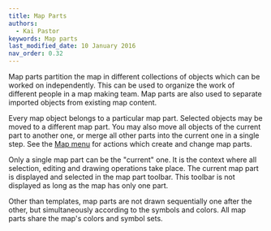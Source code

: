 ```yaml
---
title: Map Parts
authors:
  - Kai Pastor
keywords: Map parts
last_modified_date: 10 January 2016
nav_order: 0.32
---
```


Map parts partition the map in different collections of objects which can be worked on independently.
This can be used to organize the work of different people in a map making team.
Map parts are also used to separate imported objects from existing map content.

Every map object belongs to a particular map part.
Selected objects may be moved to a different map part.
You may also move all objects of the current part to another one,
or merge all other parts into the current one in a single step.
See the [Map menu](map_menu.md) for actions which create and change map parts.

Only a single map part can be the "current" one.
It is the context where all selection, editing and drawing operations take place.
The current map part is displayed and selected in the map part toolbar.
This toolbar is not displayed as long as the map has only one part.

Other than templates, map parts are not drawn sequentially one after the other,
but simultaneously according to the symbols and colors.
All map parts share the map's colors and symbol sets.
